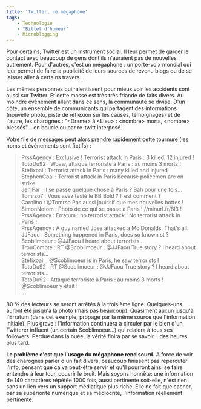```yaml
---
title: 'Twitter, ce mégaphone'
tags:
    - Technologie
    - "Billet d'humeur"
    - Microblogging
---
```


Pour certains, Twitter est un instrument social. Il leur permet de garder le
contact avec beaucoup de gens dont ils n'auraient pas de nouvelles autrement.
Pour d'autres, c'est un mégaphone&nbsp;: un porte-voix mondial qui leur permet
de faire la publicité de leurs
<span style="text-decoration: line-through">sources de revenu</span> blogs ou de
se laisser aller à certains travers…

<!-- more -->

Les mêmes personnes qui ralentissent pour mieux voir les accidents sont aussi
sur Twitter. Et cette masse est très très friande de faits divers. Au moindre
évènement allant dans ce sens, la communauté se divise. D'un côté, un ensemble
de communicants qui partagent des informations (nouvelle photo, piste de
réflexion sur les causes, témoignages) et de l'autre, les charognes&nbsp;:
"&lt;Drame&gt; à &lt;Lieu&gt;&nbsp;: &lt;nombre&gt; morts, &lt;nombre&gt;
blessés"… en boucle ou par re-twitt interposé.

Votre file de messages peut alors prendre rapidement cette tournure (les noms et
évènements sont fictifs)&nbsp;:

> PrssAgency&nbsp;: Exclusive&nbsp;! Terrorist attack in Paris&nbsp;: 3 killed,
> 12 injured&nbsp;!  
> TotoDu92&nbsp;: Woaw, attaque terroriste à Paris&nbsp;: au moins 3
> morts&nbsp;!  
> Stefixoai&nbsp;: Terrorist attack in Paris&nbsp;: many killed and injured  
> StephenCoal&nbsp;: Terrorist attack in Paris because policemen are on strike  
> JeniFar&nbsp;: Il se passe quelque chose à Paris&nbsp;? Bah pour une fois…  
> Tomrso7&nbsp;: Vous avez testé le BB Bold&nbsp;? Il est comment&nbsp;?  
> Carolino&nbsp;: @Tomrso Pas aussi jouissif que mes nouvelles bottes&nbsp;!  
> SimonNotom&nbsp;: Photo de ce qui se passe à Paris&nbsp;!
> //minurl.fr/8l3&nbsp;!  
> PrssAgency&nbsp;: Erratum&nbsp;: no terrorist attack&nbsp;! No terrorist
> attack in Paris&nbsp;!  
> PrssAgency&nbsp;: A guy named Jose attacked a Mc Donalds. That's all.  
> JJFaou&nbsp;: Something happened in Paris, does so known st&nbsp;?  
> Scoblimoeur&nbsp;: @JJFaou I heard about terrorists…  
> TrouCompte&nbsp;: RT @Scoblimoeur&nbsp;: @JJFaou True story&nbsp;? I heard
> about terrorists…  
> Stefixoai &nbsp;: @Scoblimoeur is in Paris, he saw terrorists&nbsp;!  
> TotoDu92&nbsp;: RT @Scoblimoeur&nbsp;: @JJFaou True story&nbsp;? I heard about
> terrorists…  
> TotoDu92&nbsp;: Attaque terroriste à Paris&nbsp;: au moins 3 morts&nbsp;!
> @Scoblimoeur y était&nbsp;!  
> …

80 % des lecteurs se seront arrêtés à la troisième ligne. Quelques-uns auront
été jusqu'à la photo (mais pas beaucoup). Quasiment aucun jusqu'à l'Erratum
(dans cet exemple, propagé par la même source que l'information initiale). Plus
grave&nbsp;: l'information continuera à circuler par le bien d'un Twitterer
influent (un certain Scoblimoeur…) qui relaiera à tous ses followers. Perdue
dans la nuée, la vérité finira par se savoir… des heures plus tard.

**Le problème c'est que l'usage du mégaphone rend sourd.** A force de voir des
charognes parler d'un fait divers, beaucoup finissent pas répercuter l'info,
pensant que ça va peut-être servir et qu'il pourront ainsi se faire entendre à
leur tour, couvrir le bruit. Mais soyons honnête: une information de 140
caractères répétée 1000 fois, aussi pertinente soit-elle, n'est rien sans un
lien vers un support médiatique plus riche. Elle ne fait que cacher, par sa
supériorité numérique et sa médiocrité, l'information réellement pertinente.
